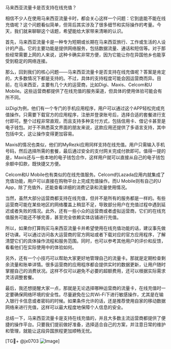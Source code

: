 马来西亚流量卡是否支持在线充值？

相信不少人在使用马来西亚流量卡时，都会关心这样一个问题：它到底能不能在线充值呢？这个问题看似简单，但背后其实涉及了很多细节和实际操作的考量。今天，我们就来聊聊这个话题，希望能给大家带来清晰的认识。

首先，马来西亚流量卡是一种专为短期或长期在马来西亚旅行、工作或生活的人设计的产品。它的主要功能是提供网络服务，包括数据流量、通话和短信等。对于那些经常需要上网的人来说，这种卡确实非常方便，因为它能让你在异国他乡也能享受到稳定的网络连接。

那么，回到我们的核心问题——马来西亚流量卡是否支持在线充值呢？答案是肯定的，大多数情况下都是支持的。不过，具体的支持程度可能会因运营商而异。目前，在马来西亚，主要有几个大的运营商，比如Digi、Maxis、Celcom和U Mobile。这些运营商都提供了在线充值的服务渠道，但具体的使用体验可能会有所不同。

以Digi为例，他们有一个专门的手机应用程序，用户可以通过这个APP轻松完成充值操作。只需要下载官方的应用程序，注册并登录账号后，选择合适的套餐进行支付即可。整个过程非常直观，而且支持多种支付方式，包括信用卡、借记卡甚至是电子钱包。对于不熟悉英文界面的朋友来说，这款应用还提供了多语言支持，其中包括中文，这让操作变得更加容易。

Maxis的情况也类似，他们的MyRezki应用同样支持在线充值。用户只需输入手机号码，然后选择所需的套餐，最后通过安全的支付网关完成付款即可。值得一提的是，Maxis还与一些本地的电子钱包合作，这样用户就可以直接从自己的电子钱包余额中扣款，既快捷又方便。

Celcom和U Mobile也有类似的在线充值服务。Celcom的Lazada应用内就集成了充值功能，用户可以直接在购物平台上完成充值操作。而U Mobile则有自己的U App，除了充值外，还能查看详细的消费记录和流量使用情况。

当然，虽然大部分运营商都支持在线充值，但并不是所有的服务都是一样的。有些运营商可能在某些地区的网络覆盖上稍显不足，导致部分用户在充值过程中遇到延迟或者失败的情况。此外，还有一些小众的运营商或者虚拟运营商，它们的在线充值服务可能还不够完善，甚至完全依赖实体店铺进行充值。

所以，如果你打算购买马来西亚流量卡并希望使用在线充值功能的话，建议事先做好功课。可以通过访问各大运营商的官方网站或者下载对应的官方应用程序，了解清楚它们的具体操作流程和服务范围。同时，也可以参考其他用户的评价和反馈，看看他们在实际使用中的体验如何。

另外，还有一个小技巧可以帮助大家更好地管理自己的流量卡。那就是定期检查剩余流量和账单详情。很多运营商的应用程序都会提供实时的数据更新，让用户随时掌握自己的消费状况。这样不仅可以避免不必要的超额费用，还可以根据实际需求灵活调整套餐。

最后，我还想提醒大家一点，那就是无论选择哪种运营商的流量卡，在线充值时一定要确保网络环境的安全性。尽量避免在公共Wi-Fi下进行敏感操作，尤其是在输入银行卡信息或者密码的时候。如果条件允许的话，还是推荐使用自家的移动数据网络来进行充值，这样可以最大程度地保障个人信息的安全。

总结一下，马来西亚流量卡是支持在线充值的，并且大多数主流运营商都提供了便捷的操作平台。只要我们提前做好准备，选择适合自己的方案，并注意日常的维护和管理，就能让这段异国旅程更加顺畅无忧。

[TG💪+ @jx0703 ![Image](https://github.com/user-attachments/assets/dbca1d08-cadb-493c-b0ec-ad6f7a83f270)]